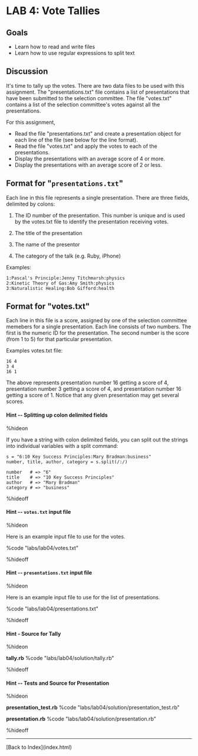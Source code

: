 # LAB 4: Vote Tallies

## Goals

* Learn how to read and write files
* Learn how to use regular expressions to split text

## Discussion

It's time to tally up the votes.  There are two data files to be used
with this assignment.  The "presentations.txt" file contains a list of
presentations that have been submitted to the selection committee.
The file "votes.txt" contains a list of the selection committee's
votes against all the presentations.

For this assignment,

* Read the file "presentations.txt" and create a presentation object
  for each line of the file (see below for the line format).
* Read the file "votes.txt" and apply the votes to each of the
  presentations.
* Display the presentations with an average score of 4 or more.
* Display the presentations with an average score of 2 or less.


## Format for "<code>presentations.txt</code>"

Each line in this file represents a single presentation.  There are
three fields, delimited by colons:

1. The ID number of the presentation.  This number is unique and is
   used by the votes.txt file to identify the presentation receiving
   votes.

1. The title of the presentation

1. The name of the presentor

1. The category of the talk (e.g. Ruby, iPhone)

Examples:

    1:Pascal's Principle:Jenny Titchmarsh:physics
    2:Kinetic Theory of Gas:Amy Smith:physics
    3:Naturalistic Healing:Bob Gifford:health


Format for "votes.txt"
----------------------

Each line in this file is a score, assigned by one of the selection
committee memebers for a single presentation.  Each line consists of
two numbers.  The first is the numeric ID for the presentation.  The
second number is the score (from 1 to 5) for that particular
presentation.

Examples votes.txt file:

    16 4
    3 4
    16 1

The above represents presentation number 16 getting a score of 4,
presentation number 3 getting a score of 4, and presentation number 16
getting a score of 1.  Notice that any given presentation may get
several scores.

#### Hint -- Splitting up colon delimited fields

%hideon

If you have a string with colon delimited fields, you can split out
the strings into individual variables with a split command:

    s = "6:10 Key Success Principles:Mary Bradman:business"
    number, title, author, category = s.split(/:/)

    number   # => "6"
    title    # => "10 Key Success Principles"
    author   # => "Mary Bradman"
    category # => "business"

%hideoff

#### Hint -- <code>votes.txt</code> input file

%hideon

Here is an example input file to use for the votes.

%code "labs/lab04/votes.txt"

%hideoff

#### Hint -- <code>presentations.txt</code> input file

%hideon

Here is an example input file to use for the list of presentations.

%code "labs/lab04/presentations.txt"

%hideoff

#### Hint - Source for Tally

%hideon

**tally.rb**
%code "labs/lab04/solution/tally.rb"

%hideoff

#### Hint -- Tests and Source for Presentation

%hideon

**presentation\_test.rb**
%code "labs/lab04/solution/presentation_test.rb"

**presentation.rb**
%code "labs/lab04/solution/presentation.rb"

%hideoff

<hr>
[Back to Index](index.html)
